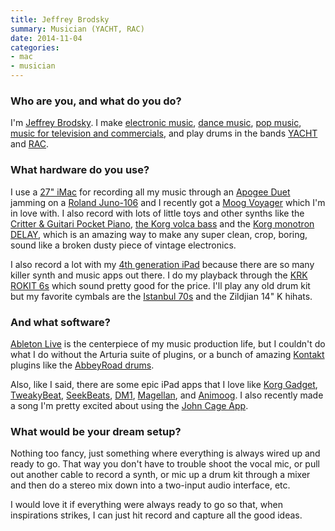 ```yaml
---
title: Jeffrey Brodsky
summary: Musician (YACHT, RAC)
date: 2014-11-04
categories:
- mac
- musician
---
```


### Who are you, and what do you do?

I'm [Jeffrey Brodsky](http://jeffreybrodsky.com/ "Jeffrey's website."). I make [electronic music](https://soundcloud.com/jeffreybrodsky/decay "One of Jeffrey's electronic songs on SoundCloud."), [dance music](https://soundcloud.com/xlr8r/jeffrey-brodsky-ill-be-strong "One of Jeffrey's dance songs on SoundCloud."), [pop music](https://soundcloud.com/jeffreybrodsky/never-let-you-go "One of Jeffrey's pop songs on SoundCloud."), [music for television and commercials](http://jeffreybrodsky.com/commercial-music "Jeffrey's TV and commercials music."), and play drums in the bands [YACHT](http://teamyacht.com/ "YACHT's website.") and [RAC](http://rac.fm/ "RAC's website.").

### What hardware do you use?

I use a [27" iMac][imac] for recording all my music through an [Apogee Duet][duet] jamming on a [Roland Juno-106][juno-106] and I recently got a [Moog Voyager][minimoog-voyager-performer] which I'm in love with. I also record with lots of little toys and other synths like the [Critter & Guitari Pocket Piano][pocket-piano], [the Korg volca bass][volca-bass] and the [Korg monotron DELAY][monotron-delay], which is an amazing way to make any super clean, crop, boring, sound like a broken dusty piece of vintage electronics.

I also record a lot with my [4th generation iPad][ipad-4] because there are so many killer synth and music apps out there. I do my playback through the [KRK ROKIT 6s][rokit-6] which sound pretty good for the price. I'll play any old drum kit but my favorite cymbals are the [Istanbul 70s][nostalgia-70s-ride] and the Zildjian 14" K hihats.

### And what software?

[Ableton Live][live] is the centerpiece of my music production life, but I couldn't do what I do without the Arturia suite of plugins, or a bunch of amazing [Kontakt][] plugins like the [AbbeyRoad drums][abbeyroad].

Also, like I said, there are some epic iPad apps that I love like [Korg Gadget][gadget-ios], [TweakyBeat][tweakybeat-ios], [SeekBeats][seekbeats-ios], [DM1][dm1-ios], [Magellan][magellan-ios], and [Animoog][animoog-ios]. I also recently made a song I'm pretty excited about using the [John Cage App][john-cage-prepared-piano-ios].

### What would be your dream setup?

Nothing too fancy, just something where everything is always wired up and ready to go. That way you don't have to trouble shoot the vocal mic, or pull out another cable to record a synth, or mic up a drum kit through a mixer and then do a stereo mix down into a two-input audio interface, etc. 

I would love it if everything were always ready to go so that, when inspirations strikes, I can just hit record and capture all the good ideas.

[abbeyroad]: https://www.native-instruments.com/en/products/komplete/drums/abbey-road-60s-drummer/ "A digital drum kit."
[animoog-ios]: https://www.moogmusic.com/products/apps/animoog "A synthesizer for iOS."
[dm1-ios]: https://fingerlab.net/portfolio/dm1 "A drum machine app."
[duet]: https://apogeedigital.com/products/duet "An audio interface for the Mac."
[gadget-ios]: https://www.korg.com/us/products/software/korg_gadget/ "A synth studio app."
[imac]: https://www.apple.com/imac-24/ "An all-in-one computer."
[ipad-4]: https://en.wikipedia.org/wiki/IPad_(4th_generation) "A 9.7 inch iOS tablet."
[john-cage-prepared-piano-ios]: https://johncage.org/cagePiano.html "A unique piano app."
[juno-106]: https://en.wikipedia.org/wiki/Roland_Juno-106 "A polyphonic synth."
[kontakt]: https://www.native-instruments.com/en/products/komplete/samplers/kontakt-7/ "A large sound library."
[live]: https://www.ableton.com/en/live/ "Musical creation software."
[magellan-ios]: http://www.yonac.com/magellan/ "An analog synth app."
[minimoog-voyager-performer]: https://www.moogmusic.com/products/minimoog-voyagers/minimoog-voyager-performer-edition "An analog synth."
[monotron-delay]: https://www.korg.com/us/products/dj/monotron_delay/ "An analog synth."
[nostalgia-70s-ride]: http://web.archive.org/web/20141118040804/http://www.amazon.com:80/Istanbul-Mehmet-Nostalgia-70s-Ride/dp/B00A8MKJC4 "Drum cymbals."
[pocket-piano]: https://www.critterandguitari.com/products/pocket-piano "A little synth."
[rokit-6]: https://www.krkmusic.com/krk-studio-monitor-speakers/rokit/rokit-6.html "Studio speakers."
[seekbeats-ios]: https://apps.apple.com/us/app/seekbeats/id681672176 "A drum loop app."
[tweakybeat-ios]: https://apps.apple.com/us/app/tweakybeat/id330051410 "A drum machine app."
[volca-bass]: https://www.korg.com/us/products/dj/volca_bass/ "An analog bass machine."
